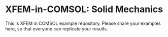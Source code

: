 # XFEM-in-COMSOL: Solid Mechanics
This is XFEM in COMSOL example repository. Please share your examples here, so that everyone can replicate your results.
